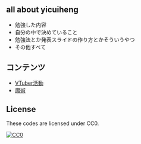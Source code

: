## all about yicuiheng

- 勉強した内容
- 自分の中で決めていること
- 勉強法とか発表スライドの作り方とかそういうやつ
- その他すべて

## コンテンツ

- [VTuber活動](./activities-as-vtuber/Readme.md)
- [魔術](./tech/Readme.md)

## License

These codes are licensed under CC0.

[![CC0](http://i.creativecommons.org/p/zero/1.0/88x31.png "CC0")](http://creativecommons.org/publicdomain/zero/1.0/deed)
